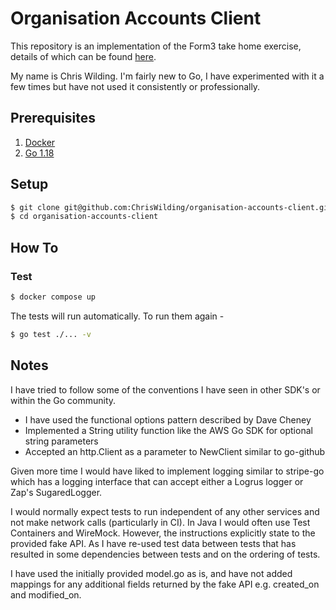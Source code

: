 # Organisation Accounts Client

This repository is an implementation of the Form3 take home exercise, details of which can be found [here](https://github.com/form3tech-oss/interview-accountapi).

My name is Chris Wilding. I'm fairly new to Go, I have experimented with it a few times but have not used it consistently or professionally.

## Prerequisites

1. [Docker](https://docs.docker.com/get-docker/)
1. [Go 1.18](https://go.dev/dl/)

## Setup

```sh
$ git clone git@github.com:ChrisWilding/organisation-accounts-client.git
$ cd organisation-accounts-client
```

## How To

### Test

```sh
$ docker compose up
```

The tests will run automatically. To run them again -

```sh
$ go test ./... -v
```

## Notes

I have tried to follow some of the conventions I have seen in other SDK's or within the Go community.

* I have used the functional options pattern described by Dave Cheney
* Implemented a String utility function like the AWS Go SDK for optional string parameters
* Accepted an http.Client as a parameter to NewClient similar to go-github

Given more time I would have liked to implement logging similar to stripe-go which has a logging interface that can accept either a Logrus logger or Zap's SugaredLogger.

I would normally expect tests to run independent of any other services and not make network calls (particularly in CI). In Java I would often use Test Containers and WireMock. However, the instructions explicitly state to the provided fake API. As I have re-used test data between tests that has resulted in some dependencies between tests and on the ordering of tests.

I have used the initially provided model.go as is, and have not added mappings for any additional fields returned by the fake API e.g. created_on and modified_on.

